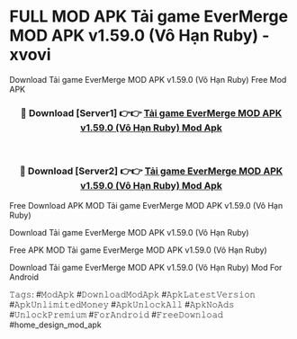 # FULL MOD APK Tải game EverMerge MOD APK v1.59.0 (Vô Hạn Ruby) - xvovi
Download Tải game EverMerge MOD APK v1.59.0 (Vô Hạn Ruby) Free Mod APK

<div align="center">
<h3>🔴 Download [Server1] 👉👉 <a href="https://apk-comot.site?title=Tải_game_EverMerge_MOD_APK_v1.59.0_(Vô_Hạn_Ruby)">Tải game EverMerge MOD APK v1.59.0 (Vô Hạn Ruby) Mod Apk</a></h3><br>

<h3>🔴 Download [Server2] 👉👉 <a href="https://apk-comot.site?title=Tải_game_EverMerge_MOD_APK_v1.59.0_(Vô_Hạn_Ruby)">Tải game EverMerge MOD APK v1.59.0 (Vô Hạn Ruby) Mod Apk</a></h3>
</div>


Free Download APK MOD Tải game EverMerge MOD APK v1.59.0 (Vô Hạn Ruby)

Download Tải game EverMerge MOD APK v1.59.0 (Vô Hạn Ruby) 

Free APK MOD Tải game EverMerge MOD APK v1.59.0 (Vô Hạn Ruby) 

Download Tải game EverMerge MOD APK v1.59.0 (Vô Hạn Ruby) Mod For Android

𝚃𝚊𝚐𝚜: #𝙼𝚘𝚍𝙰𝚙𝚔 #𝙳𝚘𝚠𝚗𝚕𝚘𝚊𝚍𝙼𝚘𝚍𝙰𝚙𝚔 #𝙰𝚙𝚔𝙻𝚊𝚝𝚎𝚜𝚝𝚅𝚎𝚛𝚜𝚒𝚘𝚗 #𝙰𝚙𝚔𝚄𝚗𝚕𝚒𝚖𝚒𝚝𝚎𝚍𝙼𝚘𝚗𝚎𝚢 #𝙰𝚙𝚔𝚄𝚗𝚕𝚘𝚌𝚔𝙰𝚕𝚕 #𝙰𝚙𝚔𝙽𝚘𝙰𝚍𝚜 #𝚄𝚗𝚕𝚘𝚌𝚔𝙿𝚛𝚎𝚖𝚒𝚞𝚖 #𝙵𝚘𝚛𝙰𝚗𝚍𝚛𝚘𝚒𝚍 #𝙵𝚛𝚎𝚎𝙳𝚘𝚠𝚗𝚕𝚘𝚊𝚍 #home_design_mod_apk